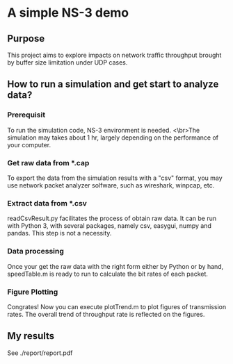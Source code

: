 # A simple NS-3 demo
## Purpose
This project aims to explore impacts on network traffic throughput brought by buffer size limitation under UDP cases.

## How to run a simulation and get start to analyze data?
### Prerequisit
To run the simulation code, NS-3 environment is needed. <\br>The simulation may takes about 1 hr, largely depending on the performance of your computer.
### Get raw data from *.cap
To export the data from the simulation results with a "csv" format, you may use network packet analyzer solfware, such as wireshark, winpcap, etc. 
### Extract data from *.csv
readCsvResult.py facilitates the process of obtain raw data. It can be run with Python 3, with several packages, namely csv, easygui, numpy and pandas. This step is not a necessity.
### Data processing
Once your get the raw data with the right form either by Python or by hand, speedTable.m is ready to run to calculate the bit rates of each packet.
### Figure Plotting
Congrates! Now you can execute plotTrend.m to plot figures of transmission rates. The overall trend of throughput rate is reflected on the figures.

## My results
See ./report/report.pdf